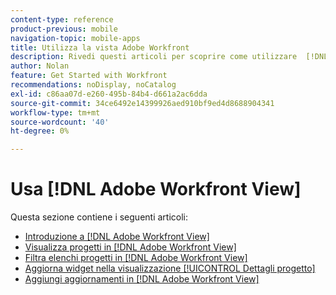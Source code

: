 ```yaml
---
content-type: reference
product-previous: mobile
navigation-topic: mobile-apps
title: Utilizza la vista Adobe Workfront
description: Rivedi questi articoli per scoprire come utilizzare  [!DNL Adobe Workfront] Visualizza.
author: Nolan
feature: Get Started with Workfront
recommendations: noDisplay, noCatalog
exl-id: c86aa07d-e260-495b-84b4-d661a2ac6dda
source-git-commit: 34ce6492e14399926aed910bf9ed4d8688904341
workflow-type: tm+mt
source-wordcount: '40'
ht-degree: 0%

---
```


# Usa [!DNL Adobe Workfront View]

Questa sezione contiene i seguenti articoli:

* [Introduzione a  [!DNL Adobe Workfront View]](../../../workfront-basics/mobile-apps/using-workfront-view/get-started-with-workfront-view.md)
* [Visualizza progetti in [!DNL Adobe Workfront View]](../../../workfront-basics/mobile-apps/using-workfront-view/display-projects-in-wokrfont-view.md)
* [Filtra elenchi progetti in [!DNL Adobe Workfront View]](../../../workfront-basics/mobile-apps/using-workfront-view/filter-project-lists-in-workfront-view.md)
* [Aggiorna widget nella visualizzazione [!UICONTROL Dettagli progetto]](../../../workfront-basics/mobile-apps/using-workfront-view/update-widgets-in-workfront-view.md)
* [Aggiungi aggiornamenti in [!DNL Adobe Workfront View]](../../../workfront-basics/mobile-apps/using-workfront-view/add-updates-in-workfront-view.md)
